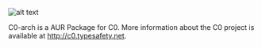 ![alt text](https://travis-ci.org/DerekTBrown/arch-c0.svg?branch=master "Travis CI Status")

C0-arch is a AUR Package for C0.  More information about the C0 project
is available at http://c0.typesafety.net.
